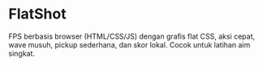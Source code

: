 # FlatShot
FPS berbasis browser (HTML/CSS/JS) dengan grafis flat CSS, aksi cepat, wave musuh, pickup sederhana, dan skor lokal. Cocok untuk latihan aim singkat.
